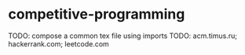 # competitive-programming

TODO: compose a common tex file using imports
TODO: acm.timus.ru; hackerrank.com; leetcode.com